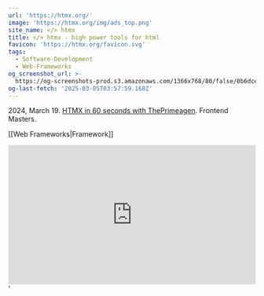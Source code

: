 ```yaml
---
url: 'https://htmx.org/'
image: 'https://htmx.org/img/ads_top.png'
site_name: </> htmx
title: </> htmx - high power tools for html
favicon: 'https://htmx.org/favicon.svg'
tags:
  - Software-Development
  - Web-Frameworks
og_screenshot_url: >-
  https://og-screenshots-prod.s3.amazonaws.com/1366x768/80/false/0b6dcee51c792b2f84f4512293c25fa908dfb609ed6cece6e2c65e86bd222a00.jpeg
og-last-fetch: '2025-03-05T03:57:59.168Z'
---
```


2024, March 19. [HTMX in 60 seconds with ThePrimeagen](https://youtube.com/shorts/utq5nKyj-SM?si=cmwLYWR8DDpHxTpL). Frontend Masters.

[[Web Frameworks|Framework]]


<iframe style="aspect-ratio:16/9;width:100%;height:auto" src="https://www.youtube.com/embed/-ptq9HCrI_U?si=5CklXKHXF6IAD9dr" title="YouTube video player" frameborder="0" allow="accelerometer; autoplay; clipboard-write; encrypted-media; gyroscope; picture-in-picture; web-share" referrerpolicy="strict-origin-when-cross-origin" allowfullscreen></iframe>'

